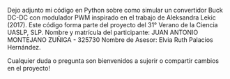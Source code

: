 Dejo adjunto mi código en Python sobre como simular un convertidor Buck DC-DC con modulador PWM inspirado en el trabajo de Aleksandra Lekic (2017). 
Este código forma parte del proyecto del 31° Verano de la Ciencia UASLP, SLP.
Nombre y matrícula del participante: JUAN ANTONIO MONTEJANO ZUÑIGA - 325730
Nombre de Asesor: Elvia Ruth Palacios Hernández.

Cualquier duda o pregunta son bienvenidos a sujerir o compartir cambios en el proyecto!
